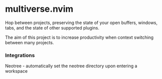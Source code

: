 # multiverse.nvim

Hop between projects, preserving the state of your open buffers, windows, tabs, and the state of other supported plugins.

The aim of this project is to increase productivity when context switching between many projects.

### Integrations

Neotree - automatically set the neotree directory upon entering a workspace
